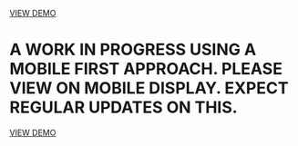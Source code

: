 [VIEW DEMO](https://distracted-tesla-7c4b19.netlify.com/)

# A WORK IN PROGRESS USING A MOBILE FIRST APPROACH. PLEASE VIEW ON MOBILE DISPLAY. EXPECT REGULAR UPDATES ON THIS. 

[VIEW DEMO](https://distracted-tesla-7c4b19.netlify.com/)
